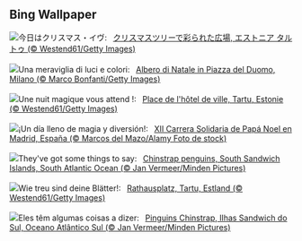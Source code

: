 ## Bing Wallpaper
![](https://www.bing.com/th?id=OHR.EstoniaXmasEve_JA-JP0366507453_UHD.jpg&w=1000)今日はクリスマス・イヴ:&nbsp;&ensp;[クリスマスツリーで彩られた広場, エストニア タルトゥ (© Westend61/Getty Images)](https://www.bing.com/th?id=OHR.EstoniaXmasEve_JA-JP0366507453_UHD.jpg)
<br><br/>
![](https://www.bing.com/th?id=OHR.MilanXmasTree_IT-IT2035512778_UHD.jpg&w=1000)Una meraviglia di luci e colori:&nbsp;&ensp;[Albero di Natale in Piazza del Duomo, Milano (© Marco Bonfanti/Getty Images)](https://www.bing.com/th?id=OHR.MilanXmasTree_IT-IT2035512778_UHD.jpg)
<br><br/>
![](https://www.bing.com/th?id=OHR.EstoniaXmasEve_FR-FR4500138277_UHD.jpg&w=1000)Une nuit magique vous attend !:&nbsp;&ensp;[Place de l'hôtel de ville, Tartu, Estonie (© Westend61/Getty Images)](https://www.bing.com/th?id=OHR.EstoniaXmasEve_FR-FR4500138277_UHD.jpg)
<br><br/>
![](https://www.bing.com/th?id=OHR.SantaClausRace_ES-ES7942033287_UHD.jpg&w=1000)¡Un día lleno de magia y diversión!:&nbsp;&ensp;[XII Carrera Solidaria de Papá Noel en Madrid, España (© Marcos del Mazo/Alamy Foto de stock)](https://www.bing.com/th?id=OHR.SantaClausRace_ES-ES7942033287_UHD.jpg)
<br><br/>
![](https://www.bing.com/th?id=OHR.FestivusPenguins_EN-GB7349626614_UHD.jpg&w=1000)They've got some things to say:&nbsp;&ensp;[Chinstrap penguins, South Sandwich Islands, South Atlantic Ocean (© Jan Vermeer/Minden Pictures)](https://www.bing.com/th?id=OHR.FestivusPenguins_EN-GB7349626614_UHD.jpg)
<br><br/>
![](https://www.bing.com/th?id=OHR.EstoniaXmasEve_DE-DE2504382922_UHD.jpg&w=1000)Wie treu sind deine Blätter!:&nbsp;&ensp;[Rathausplatz, Tartu, Estland (© Westend61/Getty Images)](https://www.bing.com/th?id=OHR.EstoniaXmasEve_DE-DE2504382922_UHD.jpg)
<br><br/>
![](https://www.bing.com/th?id=OHR.FestivusPenguins_PT-BR8893075864_UHD.jpg&w=1000)Eles têm algumas coisas a dizer:&nbsp;&ensp;[Pinguins Chinstrap, Ilhas Sandwich do Sul, Oceano Atlântico Sul (© Jan Vermeer/Minden Pictures)](https://www.bing.com/th?id=OHR.FestivusPenguins_PT-BR8893075864_UHD.jpg)
<br><br/>
